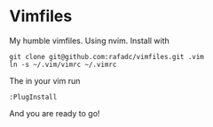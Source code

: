 # Vimfiles

My humble vimfiles. Using nvim. Install with

``` shell
git clone git@github.com:rafadc/vimfiles.git .vim
ln -s ~/.vim/vimrc ~/.vimrc
```

The in your vim run

```
:PlugInstall
```

And you are ready to go!
